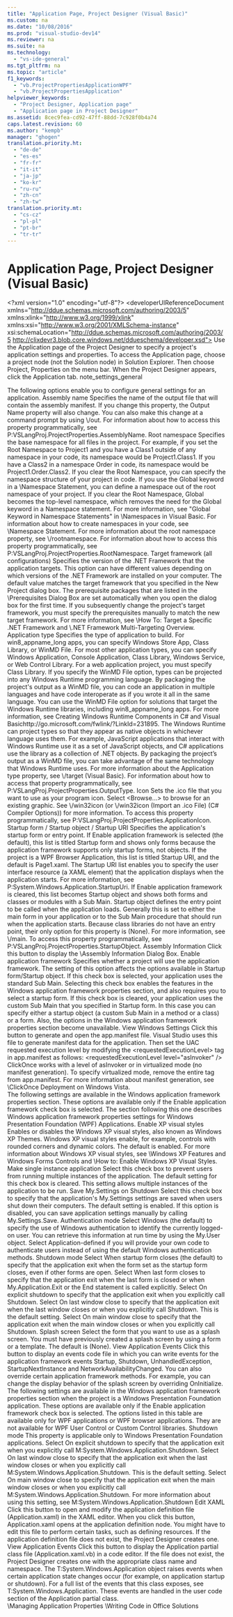 ```yaml
---
title: "Application Page, Project Designer (Visual Basic)"
ms.custom: na
ms.date: "10/08/2016"
ms.prod: "visual-studio-dev14"
ms.reviewer: na
ms.suite: na
ms.technology: 
  - "vs-ide-general"
ms.tgt_pltfrm: na
ms.topic: "article"
f1_keywords: 
  - "vb.ProjectPropertiesApplicationWPF"
  - "vb.ProjectPropertiesApplication"
helpviewer_keywords: 
  - "Project Designer, Application page"
  - "Application page in Project Designer"
ms.assetid: 8cec9fea-cd92-47ff-88dd-7c928f0b4a74
caps.latest.revision: 60
ms.author: "kempb"
manager: "ghogen"
translation.priority.ht: 
  - "de-de"
  - "es-es"
  - "fr-fr"
  - "it-it"
  - "ja-jp"
  - "ko-kr"
  - "ru-ru"
  - "zh-cn"
  - "zh-tw"
translation.priority.mt: 
  - "cs-cz"
  - "pl-pl"
  - "pt-br"
  - "tr-tr"
---
```

# Application Page, Project Designer (Visual Basic)
\<?xml version="1.0" encoding="utf-8"?>
\<developerUIReferenceDocument xmlns="http://ddue.schemas.microsoft.com/authoring/2003/5" xmlns:xlink="http://www.w3.org/1999/xlink" xmlns:xsi="http://www.w3.org/2001/XMLSchema-instance" xsi:schemaLocation="http://ddue.schemas.microsoft.com/authoring/2003/5 http://clixdevr3.blob.core.windows.net/ddueschema/developer.xsd">
  <introduction>
    <para>Use the <ui>Application</ui> page of the Project Designer to specify a project's application settings and properties.</para>
    <para>To access the <ui>Application</ui> page, choose a project node (not the <ui>Solution</ui> node) in <ui>Solution Explorer</ui>. Then choose <ui>Project</ui>, <ui>Properties</ui> on the menu bar. When the Project Designer appears, click the <ui>Application</ui> tab.</para>
    <para>
      <token>note_settings_general</token>
    </para>
  </introduction>
  <section>
    <title>General Application Settings</title>
    <content>
      <para>The following options enable you to configure general settings for an application.</para>
      <definitionTable>
        <definedTerm>
          <ui>Assembly name</ui>
        </definedTerm>
        <definition>
          <para>Specifies the name of the output file that will contain the assembly manifest. If you change this property, the <ui>Output Name</ui> property will also change. You can also make this change at a command prompt by using \<link xlink:href="9f148c15-0909-4cb8-a2db-777f8a8b45ae">/out</link>. For information about how to access this property programmatically, see <codeEntityReference autoUpgrade="true">P:VSLangProj.ProjectProperties.AssemblyName</codeEntityReference>.</para>
        </definition>
        <definedTerm>
          <ui>Root namespace</ui>
        </definedTerm>
        <definition>
          <para>Specifies the base namespace for all files in the project. For example, if you set the <ui>Root Namespace</ui> to <codeInline>Project1</codeInline> and you have a <codeInline>Class1</codeInline> outside of any namespace in your code, its namespace would be <codeInline>Project1.Class1</codeInline>. If you have a <codeInline>Class2</codeInline> in a namespace <codeInline>Order</codeInline> in code, its namespace would be <codeInline>Project1.Order.Class2</codeInline>.</para>
          <para>If you clear the <ui>Root Namespace</ui>, you can specify the namespace structure of your project in code.</para>
          <alert class="note">
            <para>If you use the Global keyword in a \<link xlink:href="a31fbd95-9ace-4c3d-bbb1-51222a2272b2">Namespace Statement</link>, you can define a namespace out of the root namespace of your project. If you clear the <ui>Root Namespace</ui>, <languageKeyword>Global</languageKeyword> becomes the top-level namespace, which removes the need for the <languageKeyword>Global</languageKeyword> keyword in a <languageKeyword>Namespace</languageKeyword> statement. For more information, see "Global Keyword in Namespace Statements" in \<link xlink:href="cffac744-ab8c-4f1f-ba50-732c22ab4b88">Namespaces in Visual Basic</link>.</para>
          </alert>
          <para>For information about how to create namespaces in your code, see \<link xlink:href="a31fbd95-9ace-4c3d-bbb1-51222a2272b2">Namespace Statement</link>.</para>
          <para>For more information about the root namespace property, see \<link xlink:href="e9245edf-6bef-420d-a7c7-324117752783">/rootnamespace</link>.</para>
          <para>For information about how to access this property programmatically, see <codeEntityReference autoUpgrade="true">P:VSLangProj.ProjectProperties.RootNamespace</codeEntityReference>.</para>
        </definition>
        <definedTerm>
          <ui>Target framework (all configurations)</ui>
        </definedTerm>
        <definition>
          <para>Specifies the version of the .NET Framework that the application targets. This option can have different values depending on which versions of the .NET Framework are installed on your computer.</para>
          <para>The default value matches the target framework that you specified in the <ui>New Project</ui> dialog box.</para>
          <alert class="note">
            <para>The prerequisite packages that are listed in the \<link xlink:href="53ac863c-77a0-409b-91e5-7a4bd8b8474e">Prerequisites Dialog Box</link> are set automatically when you open the dialog box for the first time. If you subsequently change the project's target framework, you must specify the prerequisites manually to match the new target framework.</para>
          </alert>
          <para>For more information, see \<link xlink:href="dea62d25-3d1b-492e-a6cc-b5154489800a">How To: Target a Specific .NET Framework</link> and \<link xlink:href="b1702c33-0672-4ebc-b779-2b324d6ea880">.NET Framework Multi-Targeting Overview</link>.</para>
        </definition>
        <definedTerm>
          <ui>Application type</ui>
        </definedTerm>
        <definition>
          <para>Specifies the type of application to build. For <token>win8_appname_long</token> apps, you can specify <ui>Windows Store App</ui>, <ui>Class Library</ui>, or <ui>WinMD File</ui>. For most other application types, you can specify <ui>Windows Application</ui>, <ui>Console Application</ui>, <ui>Class Library</ui>, <ui>Windows Service</ui>, or <ui>Web Control Library</ui>.</para>
          <para>For a web application project, you must specify <ui>Class Library</ui>.</para>
          <para>If you specify the <ui>WinMD File</ui> option, types can be projected into any Windows Runtime programming language. By packaging the project's output as a WinMD file, you can code an application in multiple languages and have code interoperate as if you wrote it all in the same language. You can use the <ui>WinMD File</ui> option for solutions that target the Windows Runtime libraries, including <token>win8_appname_long</token> apps. For more information, see <externalLink><linkText>Creating Windows Runtime Components in C# and Visual Basic</linkText><linkUri>http://go.microsoft.com/fwlink/?LinkId=231895</linkUri></externalLink>.</para>
          <alert class="note">
            <para>The Windows Runtime can project types so that they appear as native objects in whichever language uses them. For example, JavaScript applications that interact with Windows Runtime use it as a set of JavaScript objects, and C# applications use the library as a collection of .NET objects. By packaging the project’s output as a WinMD file, you can take advantage of the same technology that Windows Runtime uses.</para>
          </alert>
          <para>For more information about the <ui>Application type</ui> property, see \<link xlink:href="e0954147-548b-461f-9c4b-a8f88845616c">/target (Visual Basic)</link>. For information about how to access that property programmatically, see <codeEntityReference autoUpgrade="true">P:VSLangProj.ProjectProperties.OutputType</codeEntityReference>.</para>
        </definition>
        <definedTerm>
          <ui>Icon</ui>
        </definedTerm>
        <definition>
          <para>Sets the .ico file that you want to use as your program icon. Select <ui>&lt;Browse...&gt;</ui> to browse for an existing graphic. See \<link xlink:href="aecaab01-9353-46c5-941c-6edabd4eff92">/win32icon</link> (or \<link xlink:href="756d9b6d-ab07-41b7-ba58-5bd88f711138">/win32icon (Import an .ico File) (C# Compiler Options)</link>) for more information. To access this property programmatically, see <codeEntityReference autoUpgrade="true">P:VSLangProj.ProjectProperties.ApplicationIcon</codeEntityReference>.</para>
        </definition>
        <definedTerm>
          <ui>Startup form / Startup object / Startup URI</ui>
        </definedTerm>
        <definition>
          <para>Specifies the application's startup form or entry point.</para>
          <para>If <ui>Enable application framework</ui> is selected (the default), this list is titled <ui>Startup form</ui> and shows only forms because the application framework supports only startup forms, not objects.</para>
          <para>If the project is a WPF Browser Application, this list is titled <ui>Startup URI</ui>, and the default is <ui>Page1.xaml</ui>. The <ui>Startup URI</ui> list enables you to specify the user interface resource (a XAML element) that the application displays when the application starts. For more information, see <codeEntityReference autoUpgrade="true">P:System.Windows.Application.StartupUri</codeEntityReference>.</para>
          <para>If <ui>Enable application framework</ui> is cleared, this list becomes <ui>Startup object</ui> and shows both forms and classes or modules with a <languageKeyword>Sub Main</languageKeyword>.</para>
          <para>
            <ui>Startup object</ui> defines the entry point to be called when the application loads. Generally this is set to either the main form in your application or to the <languageKeyword>Sub Main</languageKeyword> procedure that should run when the application starts. Because class libraries do not have an entry point, their only option for this property is <ui>(None)</ui>. For more information, see \<link xlink:href="83fc339d-6652-415d-b205-b5133319b5b0">/main</link>. To access this property programmatically, see <codeEntityReference autoUpgrade="true">P:VSLangProj.ProjectProperties.StartupObject</codeEntityReference>.</para>
        </definition>
        <definedTerm>
          <ui>Assembly Information</ui>
        </definedTerm>
        <definition>
          <para>Click this button to display the \<link xlink:href="8f1f6449-e03d-4a5b-9076-d3b1f84ada48">Assembly Information Dialog Box</link>.</para>
        </definition>
        <definedTerm>
          <ui>Enable application framework</ui>
        </definedTerm>
        <definition>
          <para>Specifies whether a project will use the application framework. The setting of this option affects the options available in <ui>Startup form</ui>/<ui>Startup object</ui>.</para>
          <para>If this check box is selected, your application uses the standard <languageKeyword>Sub Main</languageKeyword>. Selecting this check box enables the features in the <ui>Windows application framework properties</ui> section, and also requires you to select a startup form.</para>
          <para>If this check box is cleared, your application uses the custom <languageKeyword>Sub Main</languageKeyword> that you specified in <ui>Startup form</ui>. In this case you can specify either a startup object (a custom <languageKeyword>Sub Main</languageKeyword> in a method or a class) or a form. Also, the options in the <ui>Windows application framework properties</ui> section become unavailable.</para>
        </definition>
        <definedTerm>
          <ui>View Windows Settings</ui>
        </definedTerm>
        <definition>
          <para>Click this button to generate and open the app.manifest file. Visual Studio uses this file to generate manifest data for the application. Then set the UAC requested execution level by modifying the <languageKeyword>&lt;requestedExecutionLevel&gt;</languageKeyword> tag in app.manifest as follows:</para>
          <para>
            <codeInline>&lt;requestedExecutionLevel level="asInvoker" /&gt;</codeInline>
          </para>
          <para>ClickOnce works with a level of <codeInline>asInvoker</codeInline> or in virtualized mode (no manifest generation). To specify virtualized mode, remove the entire tag from app.manifest.</para>
          <para>For more information about manifest generation, see \<link xlink:href="b21a0ebc-0ff6-4f49-8993-7d1ad3f8cac2">ClickOnce Deployment on Windows Vista</link>.</para>
        </definition>
      </definitionTable>
    </content>
  </section>
  <section>
    <title>Windows Application Framework Properties</title>
    <content>
      <para>The following settings are available in the <ui>Windows application framework properties</ui> section. These options are available only if the <ui>Enable application framework</ui> check box is selected. The section following this one describes <ui>Windows application framework properties</ui> settings for Windows Presentation Foundation (WPF) Applications.</para>
      <definitionTable>
        <definedTerm>
          <ui>Enable XP visual styles</ui>
        </definedTerm>
        <definition>
          <para>Enables or disables the Windows XP visual styles, also known as <newTerm>Windows XP Themes</newTerm>. Windows XP visual styles enable, for example, controls with rounded corners and dynamic colors. The default is enabled. For more information about Windows XP visual styles, see \<legacyLink xlink:href="BC7FAB94-FCE9-4BF1-A8AD-A5837C91C3C0">Windows XP Features and Windows Forms Controls</legacyLink> and \<link xlink:href="0a038ade-31cf-4e56-9cfe-7a1e6b83b57f">How to: Enable Windows XP Visual Styles</link>.</para>
        </definition>
        <definedTerm>
          <ui>Make single instance application</ui>
        </definedTerm>
        <definition>
          <para>Select this check box to prevent users from running multiple instances of the application. The default setting for this check box is cleared. This setting allows multiple instances of the application to be run. </para>
        </definition>
        <definedTerm>
          <ui>Save My.Settings on Shutdown</ui>
        </definedTerm>
        <definition>
          <para>Select this check box to specify that the application's <languageKeyword>My.Settings</languageKeyword> settings are saved when users shut down their computers. The default setting is enabled. If this option is disabled, you can save application settings manually by calling <languageKeyword>My.Settings.Save</languageKeyword>.</para>
        </definition>
        <definedTerm>
          <ui>Authentication mode</ui>
        </definedTerm>
        <definition>
          <para>Select <ui>Windows</ui> (the default) to specify the use of Windows authentication to identify the currently logged-on user. You can retrieve this information at run time by using the <languageKeyword>My.User</languageKeyword> object. Select <ui>Application-defined</ui> if you will provide your own code to authenticate users instead of using the default Windows authentication methods. </para>
        </definition>
        <definedTerm>
          <ui>Shutdown mode</ui>
        </definedTerm>
        <definition>
          <para>Select <ui>When startup form closes</ui> (the default) to specify that the application exit when the form set as the startup form closes, even if other forms are open. Select <ui>When last form closes</ui> to specify that the application exit when the last form is closed or when <languageKeyword>My.Application.Exit</languageKeyword> or the <languageKeyword>End</languageKeyword> statement is called explicitly. </para>
          <para>Select <ui>On explicit shutdown</ui> to specify that the application exit when you explicitly call <languageKeyword>Shutdown</languageKeyword>.</para>
          <para>Select <ui>On last window close</ui> to specify that the application exit when the last window closes or when you explicitly call <languageKeyword>Shutdown</languageKeyword>. This is the default setting.</para>
          <para>Select <ui>On main window close</ui> to specify that the application exit when the main window closes or when you explicitly call <languageKeyword>Shutdown</languageKeyword>.</para>
        </definition>
        <definedTerm>
          <ui>Splash screen</ui>
        </definedTerm>
        <definition>
          <para>Select the form that you want to use as a splash screen. You must have previously created a splash screen by using a form or a template. The default is <ui>(None)</ui>.</para>
        </definition>
        <definedTerm>
          <ui>View Application Events</ui>
        </definedTerm>
        <definition>
          <para>Click this button to display an events code file in which you can write events for the application framework events <languageKeyword>Startup</languageKeyword>, <languageKeyword>Shutdown</languageKeyword>, <languageKeyword>UnhandledException</languageKeyword>, <languageKeyword>StartupNextInstance</languageKeyword> and <languageKeyword>NetworkAvailabilityChanged</languageKeyword>. You can also override certain application framework methods. For example, you can change the display behavior of the splash screen by overriding <languageKeyword>OnInitialize</languageKeyword>.</para>
        </definition>
      </definitionTable>
    </content>
    <sections>
      <section>
        <title>Windows Application Framework Properties for Windows Presentation Foundation (WPF) Applications</title>
        <content>
          <para>The following settings are available in the <ui>Windows application framework properties</ui> section when the project is a Windows Presentation Foundation application. These options are available only if the <ui>Enable application framework</ui> check box is selected. The options listed in this table are available only for WPF applications or WPF browser applications. They are not available for WPF User Control or Custom Control libraries.</para>
          <definitionTable>
            <definedTerm>
              <ui>Shutdown mode</ui>
            </definedTerm>
            <definition>
              <para>This property is applicable only to Windows Presentation Foundation applications.</para>
              <para>Select <ui>On explicit shutdown</ui> to specify that the application exit when you explicitly call <codeEntityReference autoUpgrade="true">M:System.Windows.Application.Shutdown</codeEntityReference>.</para>
              <para>Select <ui>On last window close</ui> to specify that the application exit when the last window closes or when you explicitly call <codeEntityReference autoUpgrade="true">M:System.Windows.Application.Shutdown</codeEntityReference>. This is the default setting.</para>
              <para>Select <ui>On main window close</ui> to specify that the application exit when the main window closes or when you explicitly call <codeEntityReference autoUpgrade="true">M:System.Windows.Application.Shutdown</codeEntityReference>.</para>
              <para>For more information about using this setting, see <codeEntityReference autoUpgrade="true">M:System.Windows.Application.Shutdown</codeEntityReference></para>
            </definition>
            <definedTerm>
              <ui>Edit XAML</ui>
            </definedTerm>
            <definition>
              <para>Click this button to open and modify the application definition file (Application.xaml) in the XAML editor. When you click this button, Application.xaml opens at the application definition node. You might have to edit this file to perform certain tasks, such as defining resources. If the application definition file does not exist, the Project Designer creates one.</para>
            </definition>
            <definedTerm>
              <ui>View Application Events</ui>
            </definedTerm>
            <definition>
              <para>Click this button to display the <languageKeyword>Application</languageKeyword> partial class file (Application.xaml.vb) in a code editor. If the file does not exist, the Project Designer creates one with the appropriate class name and namespace.</para>
              <para>The <codeEntityReference autoUpgrade="true">T:System.Windows.Application</codeEntityReference> object raises events when certain application state changes occur (for example, on application startup or shutdown). For a full list of the events that this class exposes, see <codeEntityReference autoUpgrade="true">T:System.Windows.Application</codeEntityReference>. These events are handled in the user code section of the <languageKeyword>Application</languageKeyword> partial class. </para>
            </definition>
          </definitionTable>
        </content>
      </section>
    </sections>
  </section>
  <relatedTopics>
    \<link xlink:href="0ad4926f-636e-41f8-a5b1-faf9d9b0a254">Managing Application Properties</link>
\<link xlink:href="2d4d8fd0-e881-4829-976f-0d1a9221dec0">Writing Code in Office Solutions</link></relatedTopics>
</developerUIReferenceDocument>